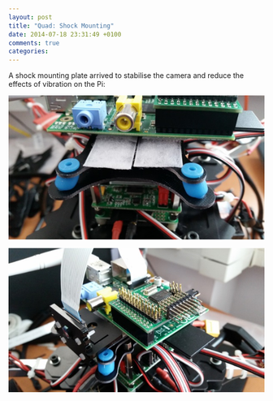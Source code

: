 ```yaml
---
layout: post
title: "Quad: Shock Mounting"
date: 2014-07-18 23:31:49 +0100
comments: true
categories: 
---
```


A shock mounting plate arrived to stabilise the camera and reduce the effects of vibration on the Pi:

![](/hardware/quadcopter/shockmount-1.jpg)

![](/hardware/quadcopter/shockmount-2.jpg)
